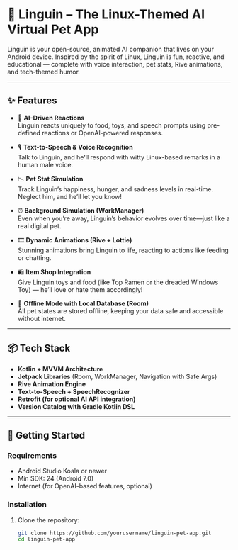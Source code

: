 # 🐧 Linguin – The Linux-Themed AI Virtual Pet App

Linguin is your open-source, animated AI companion that lives on your Android device. Inspired by the spirit of Linux, Linguin is fun, reactive, and educational — complete with voice interaction, pet stats, Rive animations, and tech-themed humor.

---

## ✨ Features

- 🐧 **AI-Driven Reactions**  
  Linguin reacts uniquely to food, toys, and speech prompts using pre-defined reactions or OpenAI-powered responses.

- 🎙️ **Text-to-Speech & Voice Recognition**  
  Talk to Linguin, and he'll respond with witty Linux-based remarks in a human male voice.

- 📉 **Pet Stat Simulation**  
  Track Linguin’s happiness, hunger, and sadness levels in real-time. Neglect him, and he’ll let you know!

- ⏰ **Background Simulation (WorkManager)**  
  Even when you’re away, Linguin’s behavior evolves over time—just like a real digital pet.

- 🎞️ **Dynamic Animations (Rive + Lottie)**  
  Stunning animations bring Linguin to life, reacting to actions like feeding or chatting.

- 🛍️ **Item Shop Integration**  
  Give Linguin toys and food (like Top Ramen or the dreaded Windows Toy) — he’ll love or hate them accordingly!

- 🔐 **Offline Mode with Local Database (Room)**  
  All pet states are stored offline, keeping your data safe and accessible without internet.

---

## 📦 Tech Stack

- **Kotlin + MVVM Architecture**
- **Jetpack Libraries** (Room, WorkManager, Navigation with Safe Args)
- **Rive Animation Engine**
- **Text-to-Speech + SpeechRecognizer**
- **Retrofit (for optional AI API integration)**
- **Version Catalog with Gradle Kotlin DSL**

---

## 🚀 Getting Started

### Requirements

- Android Studio Koala or newer
- Min SDK: 24 (Android 7.0)
- Internet (for OpenAI-based features, optional)

### Installation

1. Clone the repository:

   ```bash
   git clone https://github.com/yourusername/linguin-pet-app.git
   cd linguin-pet-app
